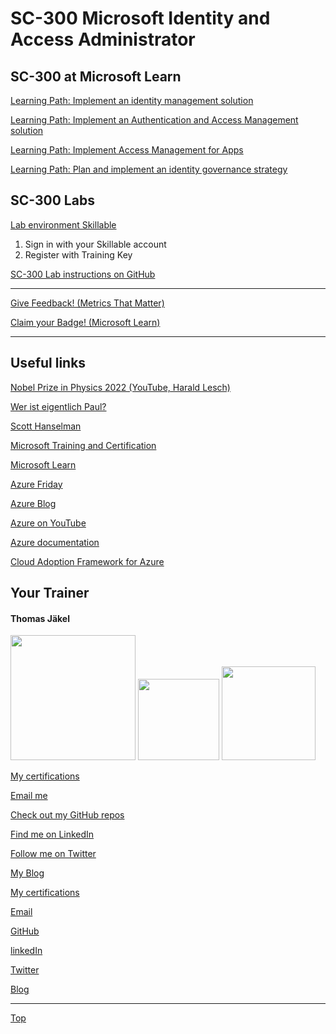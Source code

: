 # SC-300 Microsoft Identity and Access Administrator


## SC-300 at Microsoft Learn

[Learning Path: Implement an identity management solution](https://learn.microsoft.com/en-us/training/paths/implement-identity-management-solution/)

[Learning Path: Implement an Authentication and Access Management solution](https://learn.microsoft.com/en-us/training/paths/implement-authentication-access-management-solution/)

[Learning Path: Implement Access Management for Apps](https://learn.microsoft.com/en-us/training/paths/implement-access-management-for-apps/)

[Learning Path: Plan and implement an identity governance strategy](https://learn.microsoft.com/en-us/training/paths/plan-implement-identity-governance-strategy/)



## SC-300 Labs

[Lab environment Skillable](https://brainymotion.learnondemand.net) 

1. Sign in with your Skillable account 
2. Register with Training Key

[SC-300 Lab instructions on GitHub](https://microsoftlearning.github.io/SC-300-Identity-and-Access-Administrator/)


---

[Give Feedback! (Metrics That Matter)](https://www.metricsthatmatter.com/url/u.aspx?017635C9E190126316
)

[Claim your Badge! (Microsoft Learn)](https://learn.microsoft.com/users/me/achievements?redeem=3272NR&WT.mc_id=ilt_partner_webpage_wwl&ocid=5189688)

---


## Useful links

[Nobel Prize in Physics 2022 (YouTube, Harald Lesch)](https://www.youtube.com/watch?v=-F8VFBrq1uU)

[Wer ist eigentlich Paul?](https://www.youtube.com/watch?v=FNZyCK1HwXM)

[Scott Hanselman](https://www.hanselman.com/)

[Microsoft Training and Certification](https://aka.ms/traincertposter)

[Microsoft Learn](https://docs.microsoft.com/en-us/learn/)

[Azure Friday](https://docs.microsoft.com/en-us/shows/azure-friday/)

[Azure Blog](https://azure.microsoft.com/en-us/blog/)

[Azure on YouTube](https://www.youtube.com/c/MicrosoftAzure)

[Azure documentation](https://docs.microsoft.com/en-us/azure/)

[Cloud Adoption Framework for Azure](https://docs.microsoft.com/en-us/azure/cloud-adoption-framework/)





##  Your Trainer
#### Thomas Jäkel

<img src="https://download69118.blob.core.windows.net/anon/Profilbild.jpg" width="200"/>
<a href="https://www.credly.com/badges/c1fe9e82-60d2-4268-8204-3709479a2bf9/public_url"><img src="https://download69118.blob.core.windows.net/anon/MCT-badge.png" width="130"/></a>
<a href="https://www.credly.com/badges/fc4737d8-923a-4d37-8f1a-497c08a7c1ff/public_url"><img src="https://download69118.blob.core.windows.net/anon/AAI-badge.png" width="150"/></a>

[My certifications](https://www.credly.com/users/thomas-jakel)

[Email me](mailto:thomas.jaekel@brainymotion.de?subject=SC-300)

[Check out my GitHub repos](https://github.com/www42)

[Find me on LinkedIn](https://linkedin.com/in/tjkkll)

[Follow me on Twitter](https://twitter.com/tjkkll)

[My Blog](https://blog.az.training)

[My certifications](https://www.credly.com/users/thomas-jakel)

[Email](mailto:thomas.jaekel@brainymotion.de?subject=AZ-900)

[GitHub](https://github.com/www42)

[linkedIn](https://linkedin.com/in/tjkkll)

[Twitter](https://twitter.com/tjkkll)

[Blog](https://blog.az.training)


---

[Top](#sc-300-microsoft-identity-and-access-administrator)